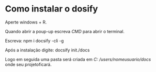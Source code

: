 # Como instalar o dosify

Aperte windows + R.

Quando abrir a poup-up escreva _CMD_ para abrir o terminal.

Escreva: npm i docsify -cli -g

Após a instalação digite: docsify init./docs

Logo em seguida uma pasta será criada em _C: /users/nomeusuario/docs_ onde seu projetoficará.